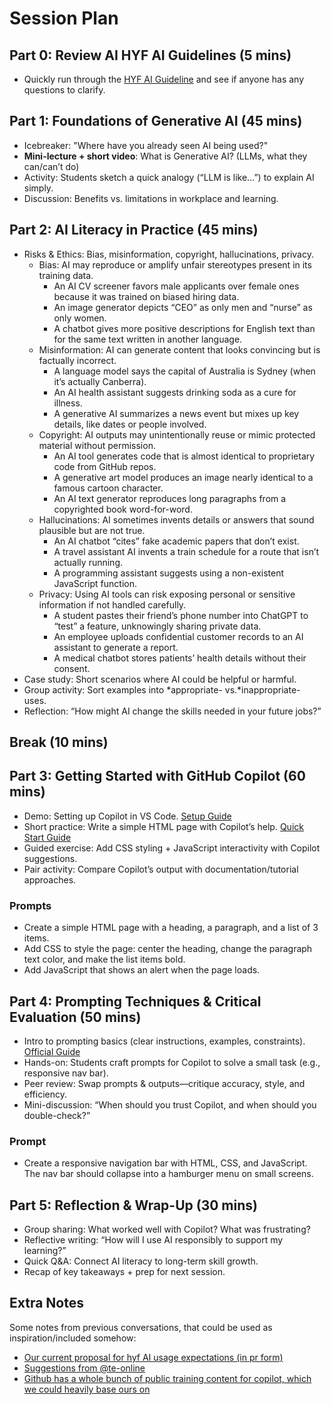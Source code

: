 # Session Plan

## Part 0: Review AI HYF AI Guidelines (5 mins)

- Quickly run through the [HYF AI Guideline](https://github.com/HackYourFuture-CPH/programme/blob/main/guidelines/ai-usage.md) and see if anyone has any questions to clarify.

## Part 1: Foundations of Generative AI (45 mins)

- Icebreaker: "Where have you already seen AI being used?"
- **Mini-lecture + short video**: What is Generative AI? (LLMs, what they can/can’t do)
- Activity: Students sketch a quick analogy (“LLM is like…”) to explain AI simply.
- Discussion: Benefits vs. limitations in workplace and learning.

## Part 2: AI Literacy in Practice (45 mins)

- Risks & Ethics: Bias, misinformation, copyright, hallucinations, privacy.
  - Bias: AI may reproduce or amplify unfair stereotypes present in its training data.
    - An AI CV screener favors male applicants over female ones because it was trained on biased hiring data.
    - An image generator depicts “CEO” as only men and “nurse” as only women.
    - A chatbot gives more positive descriptions for English text than for the same text written in another language.
  - Misinformation: AI can generate content that looks convincing but is factually incorrect.
    - A language model says the capital of Australia is Sydney (when it’s actually Canberra).
    - An AI health assistant suggests drinking soda as a cure for illness.
    - A generative AI summarizes a news event but mixes up key details, like dates or people involved.
  - Copyright: AI outputs may unintentionally reuse or mimic protected material without permission.
    - An AI tool generates code that is almost identical to proprietary code from GitHub repos.
    - A generative art model produces an image nearly identical to a famous cartoon character.
    - An AI text generator reproduces long paragraphs from a copyrighted book word-for-word.
  - Hallucinations: AI sometimes invents details or answers that sound plausible but are not true.
    - An AI chatbot “cites” fake academic papers that don’t exist.
    - A travel assistant AI invents a train schedule for a route that isn’t actually running.
    - A programming assistant suggests using a non-existent JavaScript function.
  - Privacy: Using AI tools can risk exposing personal or sensitive information if not handled carefully.
    - A student pastes their friend’s phone number into ChatGPT to “test” a feature, unknowingly sharing private data.
    - An employee uploads confidential customer records to an AI assistant to generate a report.
    - A medical chatbot stores patients’ health details without their consent.
- Case study: Short scenarios where AI could be helpful or harmful.
- Group activity: Sort examples into *appropriate- vs.*inappropriate- uses.
- Reflection: “How might AI change the skills needed in your future jobs?”

## Break (10 mins)

## Part 3: Getting Started with GitHub Copilot (60 mins)

- Demo: Setting up Copilot in VS Code. [Setup Guide](https://code.visualstudio.com/docs/copilot/setup)
- Short practice: Write a simple HTML page with Copilot’s help. [Quick Start Guide](https://code.visualstudio.com/docs/copilot/getting-started?originUrl=%2Fdocs%2Fcopilot%2Fgetting-started)
- Guided exercise: Add CSS styling + JavaScript interactivity with Copilot suggestions.
- Pair activity: Compare Copilot’s output with documentation/tutorial approaches.

### Prompts

- Create a simple HTML page with a heading, a paragraph, and a list of 3 items.
- Add CSS to style the page: center the heading, change the paragraph text color, and make the list items bold.
- Add JavaScript that shows an alert when the page loads.

## Part 4: Prompting Techniques & Critical Evaluation (50 mins)

- Intro to prompting basics (clear instructions, examples, constraints). [Official Guide](https://code.visualstudio.com/docs/copilot/chat/prompt-crafting?originUrl=%2Fdocs%2Fcopilot%2Fsetup)
- Hands-on: Students craft prompts for Copilot to solve a small task (e.g., responsive nav bar).
- Peer review: Swap prompts & outputs—critique accuracy, style, and efficiency.
- Mini-discussion: “When should you trust Copilot, and when should you double-check?”

### Prompt

- Create a responsive navigation bar with HTML, CSS, and JavaScript. The nav bar should collapse into a hamburger menu on small screens.

## Part 5: Reflection & Wrap-Up (30 mins)

- Group sharing: What worked well with Copilot? What was frustrating?
- Reflective writing: “How will I use AI responsibly to support my learning?”
- Quick Q\&A: Connect AI literacy to long-term skill growth.
- Recap of key takeaways + prep for next session.

## Extra Notes

Some notes from previous conversations, that could be used as inspiration/included somehow:

- [Our current proposal for hyf AI usage expectations (in pr form)](https://github.com/HackYourFuture-CPH/programme/pull/118/files)
- [Suggestions from @te-online](https://github.com/HackYourFuture-CPH/programme/pull/118#issuecomment-3070705560)
- [Github has a whole bunch of public training content for copilot, which we could heavily base ours on](https://skills.github.com/#take-flight-with-github-copilot)
